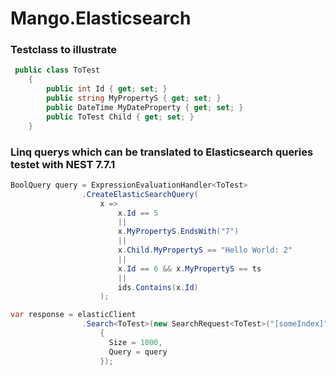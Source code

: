 # Mango.Elasticsearch
### Testclass to illustrate
```csharp
 public class ToTest
    {
        public int Id { get; set; }
        public string MyPropertyS { get; set; }
        public DateTime MyDateProperty { get; set; }
        public ToTest Child { get; set; }
    }
```
### Linq querys which can be translated to Elasticsearch queries testet with NEST 7.7.1
```csharp
BoolQuery query = ExpressionEvaluationHandler<ToTest>
                .CreateElasticSearchQuery(
                    x =>
                        x.Id == 5
                        ||
                        x.MyPropertyS.EndsWith("7")
                        ||
                        x.Child.MyPropertyS == "Hello World: 2"
                        ||
                        x.Id == 6 && x.MyPropertyS == ts
                        ||
                        ids.Contains(x.Id)
					);

var response = elasticClient
                .Search<ToTest>(new SearchRequest<ToTest>("[someIndex]") 
                    { 
                      Size = 1000, 
                      Query = query 
                    });
```
